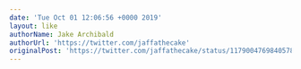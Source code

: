 ```yaml
---
date: 'Tue Oct 01 12:06:56 +0000 2019'
layout: like
authorName: Jake Archibald
authorUrl: 'https://twitter.com/jaffathecake'
originalPost: 'https://twitter.com/jaffathecake/status/1179004769840578560'
---
```

